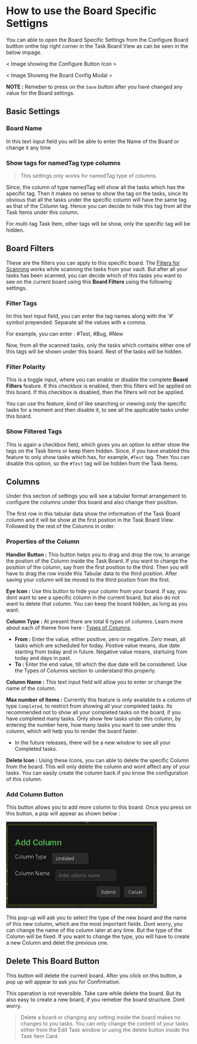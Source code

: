 # How to use the Board Specific Settigns

You can able to open the Board Specific Settings from the Configure Board buttton onthe top right corner in the Task Board View as can be seen in the below impage.

< Image showing the Configure Button Icon >

< Image Showing the Board Config Modal >

**NOTE :** Remeber to press on the `Save` button after you have changed any value for the Board settings.

## Basic Settings

### Board Name

In this text input field you will be able to enter the Name of the Board or change it any time


### Show tags for namedTag type columns

> This settings only works for namedTag type of columns.

Since, the column of type namedTag will show all the tasks which has the specific tag. Then it makes no sense to show the tag on the tasks, since its obvious that all the tasks under the specific column will have the same tag as that of the Column tag.
Hence you can decide to hide this tag from all the Task Items under this column.

For multi-tag Task Item, other tags will be show, only the specific tag will be hidden.

## Board Filters

These are the filters you can apply to this specific board. The [Filters for Scanning](docs/Features/Filters_for_Scanning.md) works while scanning the tasks from your vault. But after all your tasks has been scanned, you can decide which of this tasks you want to see on the current board using this **Board Filters** using the following settings.

### Filter Tags

Iin this text input field, you can enter the tag names along with the '#' symbol prepended. Separate all the values with a comma.

For example, you can enter : #Test, #Bug, #New

Now, from all the scanned tasks, only the tasks which contains either one of this tags will be shown under this board. Rest of the tasks will be hidden.


### Filter Polarity

This is a toggle input, where you can enable or disable the complete **Board Filters** feature. 
If this checkbox is enabled, then this filters will be applied on this board.
If this checkbox is disabled, then the filters will not be applied.

You can use ths feature, kind of like searching or viewing only the specific tasks for a moment and then disable it, to see all the applicable tasks under this board.


### Show Filtered Tags

This is again a checkbox field, which gives you an option to either show the tags on the Task Items or keep them hidden. Since, if you have enabled this feature to only show tasks which has, for example, `#Test` tag. Then You can disable this option, so the `#Test` tag will be hidden from the Task Items.


## Columns

Under this section of settings you will see a tabular format arrangement to configure the columns under this board and also change their position.

The first row in this tabular data show the information of the Task Board column and it will be show at the first postion in the Task Board View. Followed by the rest of the Columns in order.

### Properties of the Column

**Handler Button :** This button helps you to drag and drop the row, to arrange the postion of the Column inside the Task Board. If you want to change the position of the column, say from the first position to the third. Then you will have to drag the row inside this Tabular data to the third position. After saving your column will be moved to the third postion from the first.

**Eye Icon :** Use this button to hide your column from your board. If say, you dont want to see a specific column in the current board, but also do not want to delete that column. You can keep the board hidden, as long as you want.

**Column Type :** At present there are total 6 types of columns. Learn more about each of theme from here : [Types of Columns](docs/Features/Types_Of_Columns.md).
- **From :** Enter the value, either positive, zero or negative. Zero mean, all tasks which are scheduled for today. Postive value means, due date starting from today and in future. Negative value means, startuing from today and days in past. 
- **To :** Enter the end value, till which the due date will be considered. Use the Types of Columns section to understand this properly.

**Column Name :** This text input field will allow you to enter or change the name of the column.

**Max number of Items :** Currently this feature is only available to a column of type `Completed`, to restrict from showing all your completed tasks. Its recommended not to show all your completed tasks on the board, if you have completed many tasks. Only show few tasks under this column, by entering the number here, how many tasks you want to see under this column, which will help you to render the board faster.

- In the future releases, there will be a new window to see all your Completed tasks.

**Delete Icon :** Using these Icons, you can able to delete the specific Column from the board. This will only delete the column and wont affect any of your tasks. You can easily create the column back if you know the configuration of this column.


### Add Column Button

This button allows you to add more column to this board. Once you press on this button, a pop will appear as shown below :

![Add Column PopUp](./How_To/image.png)

This pop-up will ask you to select the type of the new board and the name of this new column, which are the most important fields. Dont worry, you can change the name of the column later at any time. But the type of the Column will be fixed. If you want to change the type, you will have to create a new Column and delet the previous one.


## Delete This Board Button

This button will delete the current board. After you click on this button, a pop up will appear to ask you for Confirmation.

This operation is not reversible. Take care while delete the board. But its also easy to create a new board, if you remeber the board structure. Dont worry.

> Delete a board or changing any setting inside the board makes no changes to you tasks. You can only change the content of your tasks either from the Edit Task window or using the delete button inside the Task Item Card.
